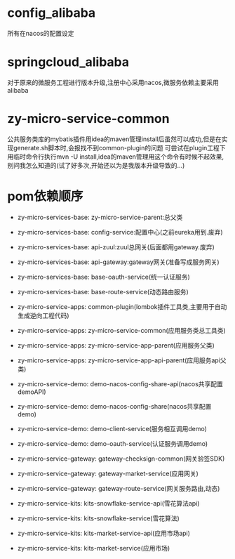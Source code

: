 # config_alibaba
所有在nacos的配置设定

# springcloud_alibaba
对于原来的微服务工程进行版本升级,注册中心采用nacos,微服务依赖主要采用alibaba

# zy-micro-service-common
公共服务类库的mybatis插件用idea的maven管理install后虽然可以成功,但是在实现generate.sh脚本时,会报找不到common-plugin的问题
可尝试在plugin工程下用临时命令行执行mvn -U install,idea的maven管理用这个命令有时候不起效果,别问我怎么知道的(试了好多次,开始还以为是我版本升级导致的...)

# pom依赖顺序
- zy-micro-services-base: zy-micro-service-parent:总父类
- zy-micro-services-base: config-service:配置中心(之前eureka用到.废弃)
- zy-micro-services-base: api-zuul:zuul总网关(后面都用gateway.废弃)
- zy-micro-services-base: api-gateway:gateway网关(准备写成服务网关)
- zy-micro-services-base: base-oauth-service(统一认证服务)
- zy-micro-services-base: base-route-service(动态路由服务)

- zy-micro-service-apps: common-plugin(lombok插件工具类,主要用于自动生成逆向工程代码)
- zy-micro-service-apps: zy-micro-service-common(应用服务类总工具类)
- zy-micro-service-apps: zy-micro-service-app-parent(应用服务父类)
- zy-micro-service-apps: zy-micro-service-app-api-parent(应用服务api父类)

- zy-micro-service-demo: demo-nacos-config-share-api(nacos共享配置demoAPI)
- zy-micro-service-demo: demo-nacos-config-share(nacos共享配置demo)
- zy-micro-service-demo: demo-client-service(服务相互调用demo)
- zy-micro-service-demo: demo-oauth-service(认证服务调用demo)

- zy-micro-service-gateway: gateway-checksign-common(网关验签SDK)
- zy-micro-service-gateway: gateway-market-service(应用网关)
- zy-micro-service-gateway: gateway-route-service(网关服务路由,动态)

- zy-micro-service-kits: kits-snowflake-service-api(雪花算法api)
- zy-micro-service-kits: kits-snowflake-service(雪花算法)
- zy-micro-service-kits: kits-market-service-api(应用市场api)
- zy-micro-service-kits: kits-market-service(应用市场)




